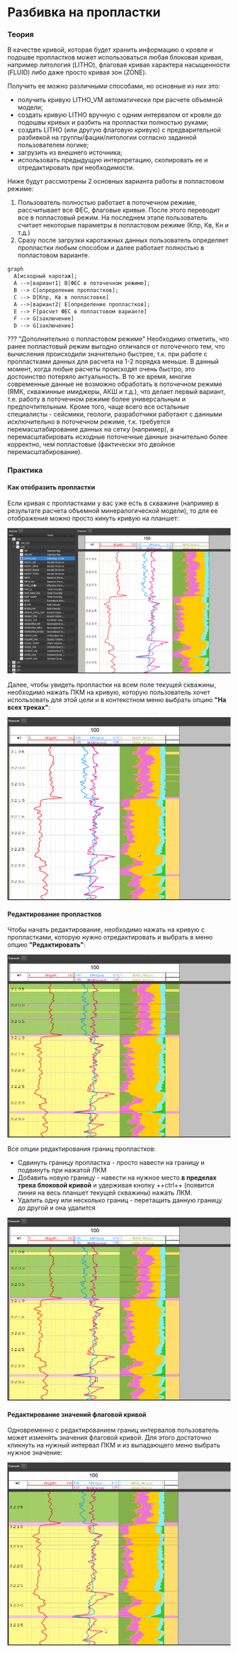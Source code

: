 # Разбивка на пропластки

### Теория

В качестве кривой, которая будет хранить информацию о кровле и подошве пропластков может использоваться любая блоковая кривая, например литология (LITHO), флаговая кривая характера насыщенности (FLUID) либо даже просто кривая зон (ZONE).

Получить ее можно различными способами, но основные из них это:
- получить кривую LITHO_VM автоматически при расчете объемной модели;
- создать кривую LITHO вручную с одним интервалом от кровли до подошвы кривых и разбить на пропластки полностью руками;
- создать LITHO (или другую флаговую кривую) с предварительной разбивкой на группы/фации/литологии согласно заданной пользователем логике;
- загрузить из внешнего источника;
- использовать предыдущую интерпретацию, скопировать ее и отредактировать при необходимости.

Ниже будут рассмотрены 2 основных варианта работы в попластовом режиме:
1. Пользователь полностью работает в поточечном режиме, рассчитывает все ФЕС, флаговые кривые. После этого переводит все в попластовый режим. На последнем этапе пользователь считает некоторые параметры в попластовом режиме (Кпр, Кв, Кн и т.д.)
2. Сразу после загрузки каротажных данных пользователь определяет пропластки любым способом и далее работает полностью в попластовом варианте.

``` mermaid
graph
  A[исходный каротаж];
  A -->|вариант1| B[ФЕС в поточечном режиме];
  B --> C[определение пропластков];
  C --> D[Кпр, Кв в попластовке]
  A -->|вариант2| E[определение пропластков];
  E --> F[расчет ФЕС в попластовом варианте]
  F --> G[заключение]
  D --> G[заключение]
```
??? "Дополнительно о попластовом режиме"
	Необходимо отметить, что ранее попластовый режим выгодно отличался от поточечного тем, что вычисления происходили значительно быстрее, т.к. при работе с пропластками данных для расчета на 1-2 порядка меньше. В данный момент, когда любые расчеты происходят очень быстро, это достоинство потеряло актуальность.
	В то же время, многие современные данные не возможно обработать в поточечном режиме (ЯМК, скважинные имиджеры, АКШ и т.д.), что делает первый вариант, т.е. работу в поточечном режиме более универсальным и предпочтительным. Кроме того, чаще всего все остальные специалисты - сейсмики, геологи, разработчики работают с данными исключительно в поточечном режиме, т.к. требуется перемасштабирование данных на сетку (например), а перемасштабировать исходные поточечные данные значительно более корректно, чем попластовые (фактически это двойное перемасштабирование).

### Практика

#### Как отобразить пропластки

Если кривая с пропластками у вас уже есть в скважине (например в результате расчета объемной минералогической модели), то для ее отображения можно просто кинуть кривую на планшет:

![](layering_img/2024-01-20_11h06_13.gif)

Далее, чтобы увидеть пропластки на всем поле текущей скважины, необходимо нажать ПКМ на кривую, которую пользователь хочет использовать для этой цели и в контекстном меню выбрать опцию **"На всех треках"**:

![](layering_img/2024-01-20_11h09_14.gif)

#### Редактирование пропластков

Чтобы начать редактирование, необходимо нажать на кривую с пропластками, которую нужно отредактировать и выбрать в меню опцию **"Редактировать"**:

![](layering_img/2024-01-20_11h13_29.gif)

Все опции редактирования границ пропластков:
- Сдвинуть границу пропластка - просто навести на границу и подвинуть при нажатой ЛКМ
- Добавить новую границу - навести на нужное место **в пределах трека блоковой кривой** и удерживая кнопку ++ctrl++ (появится линия на весь планшет текущей скважины) нажать ЛКМ.
- Удалить одну или несколько границ - перетащить данную границу до другой и она удалится

![](layering_img/2024-01-20_11h17_42.gif)

#### Редактирование значений флаговой кривой

Одновременно с редактированием границ интервалов пользователь может изменять значения флаговой кривой. Для этого достаточно кликнуть на нужный интервал ПКМ и из выпадающего меню выбрать нужное значение:

![](layering_img/2024-01-20_11h20_46.gif)
